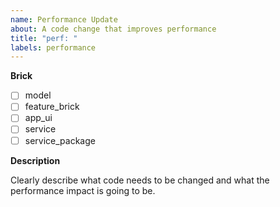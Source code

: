 ```yaml
---
name: Performance Update
about: A code change that improves performance
title: "perf: "
labels: performance
---
```


**Brick**

<!--- Put an `x` in all the boxes that apply: -->

- [ ] model
- [ ] feature_brick
- [ ] app_ui
- [ ] service
- [ ] service_package

**Description**

Clearly describe what code needs to be changed and what the performance impact is going to be.
